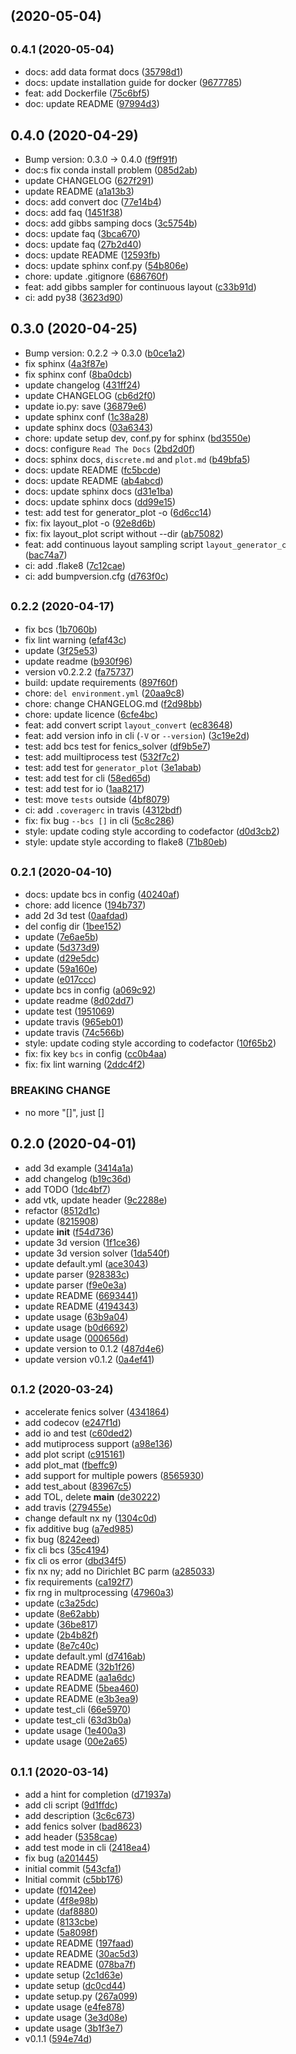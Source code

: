 ##  (2020-05-04)




## <small>0.4.1 (2020-05-04)</small>

* docs: add data format docs ([35798d1](https://git.idrl.site/idrl/layout-generator/commits/35798d1))
* docs: update installation guide for docker ([9677785](https://git.idrl.site/idrl/layout-generator/commits/9677785))
* feat: add Dockerfile ([75c6bf5](https://git.idrl.site/idrl/layout-generator/commits/75c6bf5))
* doc: update README ([97994d3](https://git.idrl.site/idrl/layout-generator/commits/97994d3))



## 0.4.0 (2020-04-29)

* Bump version: 0.3.0 → 0.4.0 ([f9ff91f](https://git.idrl.site/idrl/layout-generator/commits/f9ff91f))
* doc:s fix conda install problem ([085d2ab](https://git.idrl.site/idrl/layout-generator/commits/085d2ab))
* update CHANGELOG ([627f291](https://git.idrl.site/idrl/layout-generator/commits/627f291))
* update README ([a1a13b3](https://git.idrl.site/idrl/layout-generator/commits/a1a13b3))
* docs: add convert doc ([77e14b4](https://git.idrl.site/idrl/layout-generator/commits/77e14b4))
* docs: add faq ([1451f38](https://git.idrl.site/idrl/layout-generator/commits/1451f38))
* docs: add gibbs samping docs ([3c5754b](https://git.idrl.site/idrl/layout-generator/commits/3c5754b))
* docs: update faq ([3bca670](https://git.idrl.site/idrl/layout-generator/commits/3bca670))
* docs: update faq ([27b2d40](https://git.idrl.site/idrl/layout-generator/commits/27b2d40))
* docs: update README ([12593fb](https://git.idrl.site/idrl/layout-generator/commits/12593fb))
* docs: update sphinx conf.py ([54b806e](https://git.idrl.site/idrl/layout-generator/commits/54b806e))
* chore: update .gitignore ([686760f](https://git.idrl.site/idrl/layout-generator/commits/686760f))
* feat: add gibbs sampler for continuous layout ([c33b91d](https://git.idrl.site/idrl/layout-generator/commits/c33b91d))
* ci: add py38 ([3623d90](https://git.idrl.site/idrl/layout-generator/commits/3623d90))



## 0.3.0 (2020-04-25)

* Bump version: 0.2.2 → 0.3.0 ([b0ce1a2](https://git.idrl.site/idrl/layout-generator/commits/b0ce1a2))
* fix sphinx ([4a3f87e](https://git.idrl.site/idrl/layout-generator/commits/4a3f87e))
* fix sphinx conf ([8ba0dcb](https://git.idrl.site/idrl/layout-generator/commits/8ba0dcb))
* update changelog ([431ff24](https://git.idrl.site/idrl/layout-generator/commits/431ff24))
* update CHANGELOG ([cb6d2f0](https://git.idrl.site/idrl/layout-generator/commits/cb6d2f0))
* update io.py: save ([36879e6](https://git.idrl.site/idrl/layout-generator/commits/36879e6))
* update sphinx conf ([1c38a28](https://git.idrl.site/idrl/layout-generator/commits/1c38a28))
* update sphinx docs ([03a6343](https://git.idrl.site/idrl/layout-generator/commits/03a6343))
* chore: update setup dev, conf.py for sphinx ([bd3550e](https://git.idrl.site/idrl/layout-generator/commits/bd3550e))
* docs: configure `Read The Docs` ([2bd2d0f](https://git.idrl.site/idrl/layout-generator/commits/2bd2d0f))
* docs: sphinx docs, `discrete.md` and `plot.md` ([b49bfa5](https://git.idrl.site/idrl/layout-generator/commits/b49bfa5))
* docs: update README ([fc5bcde](https://git.idrl.site/idrl/layout-generator/commits/fc5bcde))
* docs: update README ([ab4abcd](https://git.idrl.site/idrl/layout-generator/commits/ab4abcd))
* docs: update sphinx docs ([d31e1ba](https://git.idrl.site/idrl/layout-generator/commits/d31e1ba))
* docs: update sphinx docs ([dd99e15](https://git.idrl.site/idrl/layout-generator/commits/dd99e15))
* test: add test for generator_plot -o ([6d6cc14](https://git.idrl.site/idrl/layout-generator/commits/6d6cc14))
* fix: fix layout_plot -o ([92e8d6b](https://git.idrl.site/idrl/layout-generator/commits/92e8d6b))
* fix: fix layout_plot script without --dir ([ab75082](https://git.idrl.site/idrl/layout-generator/commits/ab75082))
* feat: add continuous layout sampling script `layout_generator_c` ([bac74a7](https://git.idrl.site/idrl/layout-generator/commits/bac74a7))
* ci: add .flake8 ([7c12cae](https://git.idrl.site/idrl/layout-generator/commits/7c12cae))
* ci: add bumpversion.cfg ([d763f0c](https://git.idrl.site/idrl/layout-generator/commits/d763f0c))



## <small>0.2.2 (2020-04-17)</small>

* fix bcs ([1b7060b](https://git.idrl.site/idrl/layout-generator/commits/1b7060b))
* fix lint warning ([efaf43c](https://git.idrl.site/idrl/layout-generator/commits/efaf43c))
* update ([3f25e53](https://git.idrl.site/idrl/layout-generator/commits/3f25e53))
* update readme ([b930f96](https://git.idrl.site/idrl/layout-generator/commits/b930f96))
* version v0.2.2.2 ([fa75737](https://git.idrl.site/idrl/layout-generator/commits/fa75737))
* build: update requirements ([897f60f](https://git.idrl.site/idrl/layout-generator/commits/897f60f))
* chore: `del environment.yml` ([20aa9c8](https://git.idrl.site/idrl/layout-generator/commits/20aa9c8))
* chore: change CHANGELOG.md ([f2d98bb](https://git.idrl.site/idrl/layout-generator/commits/f2d98bb))
* chore: update licence ([6cfe4bc](https://git.idrl.site/idrl/layout-generator/commits/6cfe4bc))
* feat: add convert script `layout_convert` ([ec83648](https://git.idrl.site/idrl/layout-generator/commits/ec83648))
* feat: add version info in cli (`-V` or `--version`) ([3c19e2d](https://git.idrl.site/idrl/layout-generator/commits/3c19e2d))
* test: add bcs test for fenics_solver ([df9b5e7](https://git.idrl.site/idrl/layout-generator/commits/df9b5e7))
* test: add muiltiprocess test ([532f7c2](https://git.idrl.site/idrl/layout-generator/commits/532f7c2))
* test: add test for `generator_plot` ([3e1abab](https://git.idrl.site/idrl/layout-generator/commits/3e1abab))
* test: add test for cli ([58ed65d](https://git.idrl.site/idrl/layout-generator/commits/58ed65d))
* test: add test for io ([1aa8217](https://git.idrl.site/idrl/layout-generator/commits/1aa8217))
* test: move `tests` outside ([4bf8079](https://git.idrl.site/idrl/layout-generator/commits/4bf8079))
* ci: add `.coveragerc` in travis ([4312bdf](https://git.idrl.site/idrl/layout-generator/commits/4312bdf))
* fix: fix bug `--bcs []` in cli ([5c8c286](https://git.idrl.site/idrl/layout-generator/commits/5c8c286))
* style: update coding style according to codefactor ([d0d3cb2](https://git.idrl.site/idrl/layout-generator/commits/d0d3cb2))
* style: update style according to flake8 ([71b80eb](https://git.idrl.site/idrl/layout-generator/commits/71b80eb))



## <small>0.2.1 (2020-04-10)</small>

* docs: update bcs in config ([40240af](https://git.idrl.site/idrl/layout-generator/commits/40240af))
* chore: add licence ([194b737](https://git.idrl.site/idrl/layout-generator/commits/194b737))
* add 2d 3d test ([0aafdad](https://git.idrl.site/idrl/layout-generator/commits/0aafdad))
* del config dir ([1bee152](https://git.idrl.site/idrl/layout-generator/commits/1bee152))
* update ([7e6ae5b](https://git.idrl.site/idrl/layout-generator/commits/7e6ae5b))
* update ([5d373d9](https://git.idrl.site/idrl/layout-generator/commits/5d373d9))
* update ([d29e5dc](https://git.idrl.site/idrl/layout-generator/commits/d29e5dc))
* update ([59a160e](https://git.idrl.site/idrl/layout-generator/commits/59a160e))
* update ([e017ccc](https://git.idrl.site/idrl/layout-generator/commits/e017ccc))
* update bcs in config ([a069c92](https://git.idrl.site/idrl/layout-generator/commits/a069c92))
* update readme ([8d02dd7](https://git.idrl.site/idrl/layout-generator/commits/8d02dd7))
* update test ([1951069](https://git.idrl.site/idrl/layout-generator/commits/1951069))
* update travis ([965eb01](https://git.idrl.site/idrl/layout-generator/commits/965eb01))
* update travis ([74c566b](https://git.idrl.site/idrl/layout-generator/commits/74c566b))
* style: update coding style according to codefactor ([10f65b2](https://git.idrl.site/idrl/layout-generator/commits/10f65b2))
* fix: fix key `bcs` in config ([cc0b4aa](https://git.idrl.site/idrl/layout-generator/commits/cc0b4aa))
* fix: fix lint warning ([2ddc4f2](https://git.idrl.site/idrl/layout-generator/commits/2ddc4f2))


### BREAKING CHANGE

* no more "[]", just []


## 0.2.0 (2020-04-01)

* add 3d example ([3414a1a](https://git.idrl.site/idrl/layout-generator/commits/3414a1a))
* add changelog ([b19c36d](https://git.idrl.site/idrl/layout-generator/commits/b19c36d))
* add TODO ([1dc4bf7](https://git.idrl.site/idrl/layout-generator/commits/1dc4bf7))
* add vtk, update header ([9c2288e](https://git.idrl.site/idrl/layout-generator/commits/9c2288e))
* refactor ([8512d1c](https://git.idrl.site/idrl/layout-generator/commits/8512d1c))
* update ([8215908](https://git.idrl.site/idrl/layout-generator/commits/8215908))
* update __init__ ([f54d736](https://git.idrl.site/idrl/layout-generator/commits/f54d736))
* update 3d version ([1f1ce36](https://git.idrl.site/idrl/layout-generator/commits/1f1ce36))
* update 3d version solver ([1da540f](https://git.idrl.site/idrl/layout-generator/commits/1da540f))
* update default.yml ([ace3043](https://git.idrl.site/idrl/layout-generator/commits/ace3043))
* update parser ([928383c](https://git.idrl.site/idrl/layout-generator/commits/928383c))
* update parser ([f9e0e3a](https://git.idrl.site/idrl/layout-generator/commits/f9e0e3a))
* update README ([6693441](https://git.idrl.site/idrl/layout-generator/commits/6693441))
* update README ([4194343](https://git.idrl.site/idrl/layout-generator/commits/4194343))
* update usage ([63b9a04](https://git.idrl.site/idrl/layout-generator/commits/63b9a04))
* update usage ([b0d6692](https://git.idrl.site/idrl/layout-generator/commits/b0d6692))
* update usage ([000656d](https://git.idrl.site/idrl/layout-generator/commits/000656d))
* update version to 0.1.2 ([487d4e6](https://git.idrl.site/idrl/layout-generator/commits/487d4e6))
* update version v0.1.2 ([0a4ef41](https://git.idrl.site/idrl/layout-generator/commits/0a4ef41))



## <small>0.1.2 (2020-03-24)</small>

* accelerate fenics solver ([4341864](https://git.idrl.site/idrl/layout-generator/commits/4341864))
* add codecov ([e247f1d](https://git.idrl.site/idrl/layout-generator/commits/e247f1d))
* add io and test ([c60ded2](https://git.idrl.site/idrl/layout-generator/commits/c60ded2))
* add mutiprocess support ([a98e136](https://git.idrl.site/idrl/layout-generator/commits/a98e136))
* add plot script ([c915161](https://git.idrl.site/idrl/layout-generator/commits/c915161))
* add plot_mat ([fbeffc9](https://git.idrl.site/idrl/layout-generator/commits/fbeffc9))
* add support for multiple powers ([8565930](https://git.idrl.site/idrl/layout-generator/commits/8565930))
* add test_about ([83967c5](https://git.idrl.site/idrl/layout-generator/commits/83967c5))
* add TOL, delete __main__ ([de30222](https://git.idrl.site/idrl/layout-generator/commits/de30222))
* add travis ([279455e](https://git.idrl.site/idrl/layout-generator/commits/279455e))
* change default nx ny ([1304c0d](https://git.idrl.site/idrl/layout-generator/commits/1304c0d))
* fix additive bug ([a7ed985](https://git.idrl.site/idrl/layout-generator/commits/a7ed985))
* fix bug ([8242eed](https://git.idrl.site/idrl/layout-generator/commits/8242eed))
* fix cli bcs ([35c4194](https://git.idrl.site/idrl/layout-generator/commits/35c4194))
* fix cli os error ([dbd34f5](https://git.idrl.site/idrl/layout-generator/commits/dbd34f5))
* fix nx ny; add no Dirichlet BC parm ([a285033](https://git.idrl.site/idrl/layout-generator/commits/a285033))
* fix requirements ([ca192f7](https://git.idrl.site/idrl/layout-generator/commits/ca192f7))
* fix rng in multprocessing ([47960a3](https://git.idrl.site/idrl/layout-generator/commits/47960a3))
* update ([c3a25dc](https://git.idrl.site/idrl/layout-generator/commits/c3a25dc))
* update ([8e62abb](https://git.idrl.site/idrl/layout-generator/commits/8e62abb))
* update ([36be817](https://git.idrl.site/idrl/layout-generator/commits/36be817))
* update ([2b4b82f](https://git.idrl.site/idrl/layout-generator/commits/2b4b82f))
* update ([8e7c40c](https://git.idrl.site/idrl/layout-generator/commits/8e7c40c))
* update default.yml ([d7416ab](https://git.idrl.site/idrl/layout-generator/commits/d7416ab))
* update README ([32b1f26](https://git.idrl.site/idrl/layout-generator/commits/32b1f26))
* update README ([aa1a6dc](https://git.idrl.site/idrl/layout-generator/commits/aa1a6dc))
* update README ([5bea460](https://git.idrl.site/idrl/layout-generator/commits/5bea460))
* update README ([e3b3ea9](https://git.idrl.site/idrl/layout-generator/commits/e3b3ea9))
* update test_cli ([66e5970](https://git.idrl.site/idrl/layout-generator/commits/66e5970))
* update test_cli ([63d3b0a](https://git.idrl.site/idrl/layout-generator/commits/63d3b0a))
* update usage ([1e400a3](https://git.idrl.site/idrl/layout-generator/commits/1e400a3))
* update usage ([00e2a65](https://git.idrl.site/idrl/layout-generator/commits/00e2a65))



## <small>0.1.1 (2020-03-14)</small>

* add a hint for completion ([d71937a](https://git.idrl.site/idrl/layout-generator/commits/d71937a))
* add cli script ([9d1ffdc](https://git.idrl.site/idrl/layout-generator/commits/9d1ffdc))
* add description ([3c6c673](https://git.idrl.site/idrl/layout-generator/commits/3c6c673))
* add fenics solver ([bad8623](https://git.idrl.site/idrl/layout-generator/commits/bad8623))
* add header ([5358cae](https://git.idrl.site/idrl/layout-generator/commits/5358cae))
* add test mode in cli ([2418ea4](https://git.idrl.site/idrl/layout-generator/commits/2418ea4))
* fix bug ([a201445](https://git.idrl.site/idrl/layout-generator/commits/a201445))
* initial  commit ([543cfa1](https://git.idrl.site/idrl/layout-generator/commits/543cfa1))
* Initial commit ([c5bb176](https://git.idrl.site/idrl/layout-generator/commits/c5bb176))
* update ([f0142ee](https://git.idrl.site/idrl/layout-generator/commits/f0142ee))
* update ([4f8e98b](https://git.idrl.site/idrl/layout-generator/commits/4f8e98b))
* update ([daf8880](https://git.idrl.site/idrl/layout-generator/commits/daf8880))
* update ([8133cbe](https://git.idrl.site/idrl/layout-generator/commits/8133cbe))
* update ([5a8098f](https://git.idrl.site/idrl/layout-generator/commits/5a8098f))
* update README ([197faad](https://git.idrl.site/idrl/layout-generator/commits/197faad))
* update README ([30ac5d3](https://git.idrl.site/idrl/layout-generator/commits/30ac5d3))
* update README ([078ba7f](https://git.idrl.site/idrl/layout-generator/commits/078ba7f))
* update setup ([2c1d63e](https://git.idrl.site/idrl/layout-generator/commits/2c1d63e))
* update setup ([dc0cd44](https://git.idrl.site/idrl/layout-generator/commits/dc0cd44))
* update setup.py ([267a099](https://git.idrl.site/idrl/layout-generator/commits/267a099))
* update usage ([e4fe878](https://git.idrl.site/idrl/layout-generator/commits/e4fe878))
* update usage ([3e3d08e](https://git.idrl.site/idrl/layout-generator/commits/3e3d08e))
* update usage ([3b1f3e7](https://git.idrl.site/idrl/layout-generator/commits/3b1f3e7))
* v0.1.1 ([594e74d](https://git.idrl.site/idrl/layout-generator/commits/594e74d))



